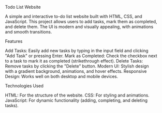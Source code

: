 
 Todo List Website
  
 A simple and interactive to-do list website built with HTML, CSS, and JavaScript. 
 This project allows users to add tasks, mark them as completed, and delete them. 
 The UI is modern and visually appealing, with animations and smooth transitions.



 Features

Add Tasks: Easily add new tasks by typing in the input field and clicking "Add Task" or pressing Enter.
Mark as Completed: Check the checkbox next to a task to mark it as completed (strikethrough effect).
Delete Tasks: Remove tasks by clicking the "Delete" button.
Modern UI: Stylish design with a gradient background, animations, and hover effects.
Responsive Design: Works well on both desktop and mobile devices.




Technologies Used

HTML: For the structure of the website.
CSS: For styling and animations.
JavaScript: For dynamic functionality (adding, completing, and deleting tasks).
